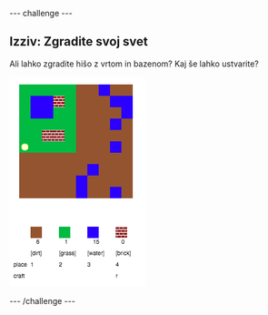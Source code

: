 \--- challenge \---

## Izziv: Zgradite svoj svet

Ali lahko zgradite hišo z vrtom in bazenom? Kaj še lahko ustvarite?

![posnetek zaslona](images/craft-build-example.png)

\--- /challenge \---